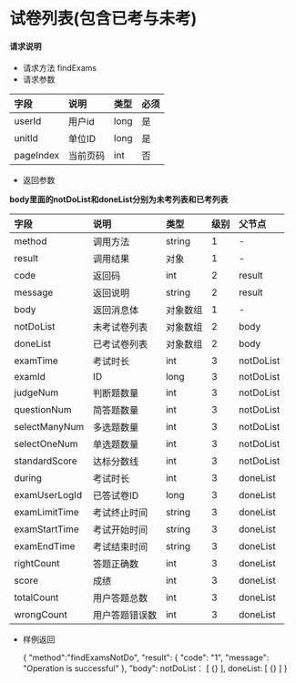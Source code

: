 # 试卷列表(包含已考与未考)

#### **请求说明**

* 请求方法 findExams
* 请求参数

| 字段 | 说明 | 类型 | 必须 |
| :--- | :--- | :--- | :--- |
| userId| 用户id | long | 是 |
| unitId| 单位ID | long | 是 |
| pageIndex| 当前页码 | int | 否 |

* 返回参数

**body里面的notDoList和doneList分别为未考列表和已考列表**

| 字段 | 说明 | 类型 | 级别 | 父节点 |
| :--- | :--- | :--- | :--- | :--- |
| method| 调用方法 | string | 1 | - |
| result | 调用结果 | 对象 | 1 | - |
| code | 返回码| int | 2 | result |
| message| 返回说明 | string | 2 | result |
| body | 返回消息体 | 对象数组 | 1 | - |
| notDoList| 未考试卷列表 | 对象数组 | 2 | body |
| doneList | 已考试卷列表 | 对象数组 | 2 | body |
| examTime| 考试时长| int| 3 | notDoList|
| examId | ID | long | 3 | notDoList|
| judgeNum| 判断题数量 | int | 3 | notDoList|
| questionNum | 简答题数量 | int | 3 | notDoList|
| selectManyNum | 多选题数量 | int | 3 | notDoList|
| selectOneNum | 单选题数量 | int | 3 | notDoList|
| standardScore | 达标分数线 | int | 3 | notDoList|
| during| 考试时长| int | 3 | doneList|
| examUserLogId| 已答试卷ID | long | 3 | doneList|
| examLimitTime| 考试终止时间 | string | 3 | doneList|
| examStartTime| 考试开始时间 | string | 3 | doneList|
| examEndTime| 考试结束时间 | string | 3 | doneList|
| rightCount| 答题正确数| int | 3 | doneList|
| score| 成绩 | int | 3 | doneList|
| totalCount| 用户答题总数 | int| 3 | doneList|
| wrongCount| 用户答题错误数 | int | 3 | doneList|

* 样例返回


    {
    "method":"findExamsNotDo",
        "result":
        {
        "code": "1",
        "message": "Operation is successful"
        },
    "body":
        notDoList：
        [
            {}
        ],
        doneList:
        [
            {}
        ]
    }

